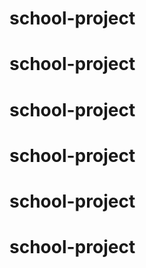 # school-project
# school-project
# school-project
# school-project
# school-project
# school-project

